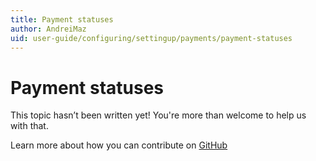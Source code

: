 ```yaml
---
title: Payment statuses
author: AndreiMaz
uid: user-guide/configuring/settingup/payments/payment-statuses
---
```

# Payment statuses

This topic hasn’t been written yet! You're more than welcome to help us with that.

Learn more about how you can contribute on [GitHub](https://github.com/nopSolutions/nopCommerce-Docs/blob/master/CONTRIBUTING.md)